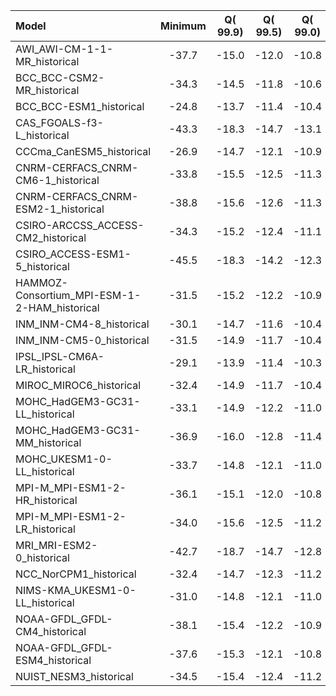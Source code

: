 Model | Minimum | Q(   99.9) | Q(   99.5) | Q(   99.0) | Q(   95.0) | Q(   90.0) | Q(   75.0) | Q(   50.0) | Q(   25.0) | Q(   10.0) | Q(    5.0) | Q( 1.0000) | Q( 0.5000) | Q( 0.1000) | Maximum
 :-- |  :--:  |  :--:  |  :--:  |  :--:  |  :--:  |  :--:  |  :--:  |  :--:  |  :--:  |  :--:  |  :--:  |  :--:  |  :--:  |  :--:  |  :--: 
AWI_AWI-CM-1-1-MR_historical |   -37.7 |   -15.0 |   -12.0 |   -10.8 |    -8.2 |    -6.7 |    -3.5 | -0.2269 |     3.1 |     7.3 |     9.9 |    14.0 |    15.2 |    17.4 |    32.2
BCC_BCC-CSM2-MR_historical |   -34.3 |   -14.5 |   -11.8 |   -10.6 |    -8.0 |    -6.6 |    -3.6 | -0.1996 |     3.1 |     7.4 |    10.0 |    13.8 |    14.9 |    16.8 |    28.4
BCC_BCC-ESM1_historical |   -24.8 |   -13.7 |   -11.4 |   -10.4 |    -7.8 |    -6.4 |    -3.6 | -0.3567 |     2.8 |     6.9 |     9.6 |    13.3 |    14.4 |    16.3 |    25.8
CAS_FGOALS-f3-L_historical |   -43.3 |   -18.3 |   -14.7 |   -13.1 |    -9.7 |    -7.9 |    -4.6 | -0.3744 |     4.1 |     8.3 |    11.0 |    15.3 |    16.7 |    19.1 |    37.4
CCCma_CanESM5_historical |   -26.9 |   -14.7 |   -12.1 |   -10.9 |    -8.3 |    -6.9 |    -3.8 | -0.2828 |     3.2 |     7.3 |     9.8 |    13.4 |    14.6 |    16.6 |    30.0
CNRM-CERFACS_CNRM-CM6-1_historical |   -33.8 |   -15.5 |   -12.5 |   -11.3 |    -8.4 |    -6.8 |    -3.6 | -0.3200 |     2.9 |     7.0 |     9.6 |    13.6 |    14.7 |    16.7 |    31.9
CNRM-CERFACS_CNRM-ESM2-1_historical |   -38.8 |   -15.6 |   -12.6 |   -11.3 |    -8.4 |    -6.7 |    -3.6 | -0.3139 |     2.9 |     7.0 |     9.6 |    13.5 |    14.7 |    16.7 |    32.4
CSIRO-ARCCSS_ACCESS-CM2_historical |   -34.3 |   -15.2 |   -12.4 |   -11.1 |    -8.4 |    -6.9 |    -3.6 | -0.2935 |     2.9 |     7.1 |     9.6 |    13.3 |    14.4 |    16.4 |    31.8
CSIRO_ACCESS-ESM1-5_historical |   -45.5 |   -18.3 |   -14.2 |   -12.3 |    -8.7 |    -7.2 |    -4.0 | -0.3891 |     3.0 |     7.2 |     9.6 |    13.2 |    14.3 |    16.3 |    31.8
HAMMOZ-Consortium_MPI-ESM-1-2-HAM_historical |   -31.5 |   -15.2 |   -12.2 |   -10.9 |    -8.2 |    -6.6 |    -3.5 | -0.2756 |     3.0 |     7.1 |     9.6 |    13.5 |    14.8 |    16.9 |    32.1
INM_INM-CM4-8_historical |   -30.1 |   -14.7 |   -11.6 |   -10.4 |    -7.7 |    -6.2 |    -3.0 | -0.1706 |     2.6 |     6.9 |     9.6 |    13.6 |    14.8 |    17.0 |    31.5
INM_INM-CM5-0_historical |   -31.5 |   -14.9 |   -11.7 |   -10.4 |    -7.7 |    -6.1 |    -3.0 | -0.1606 |     2.7 |     6.9 |     9.6 |    13.6 |    14.8 |    17.0 |    34.1
IPSL_IPSL-CM6A-LR_historical |   -29.1 |   -13.9 |   -11.4 |   -10.3 |    -7.8 |    -6.5 |    -3.5 | -0.2993 |     2.7 |     6.4 |     8.6 |    12.3 |    13.5 |    15.6 |    27.1
MIROC_MIROC6_historical |   -32.4 |   -14.9 |   -11.7 |   -10.4 |    -7.9 |    -6.4 |    -3.1 | -0.1314 |     2.5 |     6.4 |     9.1 |    13.4 |    14.7 |    17.2 |    34.4
MOHC_HadGEM3-GC31-LL_historical |   -33.1 |   -14.9 |   -12.2 |   -11.0 |    -8.4 |    -7.0 |    -3.6 | -0.2627 |     2.9 |     7.0 |     9.5 |    13.3 |    14.4 |    16.3 |    32.6
MOHC_HadGEM3-GC31-MM_historical |   -36.9 |   -16.0 |   -12.8 |   -11.4 |    -8.5 |    -7.1 |    -3.8 | -0.2646 |     3.0 |     7.1 |     9.5 |    13.3 |    14.4 |    16.4 |    31.2
MOHC_UKESM1-0-LL_historical |   -33.7 |   -14.8 |   -12.1 |   -11.0 |    -8.4 |    -7.0 |    -3.7 | -0.2759 |     2.9 |     7.0 |     9.4 |    13.2 |    14.3 |    16.3 |    28.3
MPI-M_MPI-ESM1-2-HR_historical |   -36.1 |   -15.1 |   -12.0 |   -10.8 |    -8.0 |    -6.4 |    -3.4 | -0.2397 |     2.9 |     7.1 |     9.7 |    13.8 |    15.0 |    17.2 |    32.3
MPI-M_MPI-ESM1-2-LR_historical |   -34.0 |   -15.6 |   -12.5 |   -11.2 |    -8.4 |    -6.8 |    -3.7 | -0.3001 |     3.1 |     7.2 |     9.9 |    13.9 |    15.2 |    17.4 |    32.0
MRI_MRI-ESM2-0_historical |   -42.7 |   -18.7 |   -14.7 |   -12.8 |    -8.9 |    -7.4 |    -4.3 | -0.4259 |     3.4 |     7.6 |    10.2 |    14.6 |    16.1 |    18.8 |    39.9
NCC_NorCPM1_historical |   -32.4 |   -14.7 |   -12.3 |   -11.2 |    -8.8 |    -7.4 |    -4.4 | -0.4512 |     3.6 |     7.5 |    10.0 |    13.8 |    14.9 |    16.9 |    28.3
NIMS-KMA_UKESM1-0-LL_historical |   -31.0 |   -14.8 |   -12.1 |   -11.0 |    -8.4 |    -7.0 |    -3.7 | -0.2686 |     2.9 |     7.0 |     9.5 |    13.2 |    14.3 |    16.2 |    26.6
NOAA-GFDL_GFDL-CM4_historical |   -38.1 |   -15.4 |   -12.2 |   -10.9 |    -8.3 |    -6.8 |    -3.5 | -0.2565 |     3.0 |     7.3 |     9.8 |    13.7 |    14.9 |    17.1 |    33.0
NOAA-GFDL_GFDL-ESM4_historical |   -37.6 |   -15.3 |   -12.1 |   -10.8 |    -8.2 |    -6.8 |    -3.5 | -0.2416 |     3.0 |     7.3 |     9.9 |    13.8 |    15.0 |    17.1 |    31.8
NUIST_NESM3_historical |   -34.5 |   -15.4 |   -12.4 |   -11.2 |    -8.4 |    -6.8 |    -3.6 | -0.2660 |     3.2 |     7.4 |    10.1 |    14.3 |    15.6 |    17.8 |    32.1

